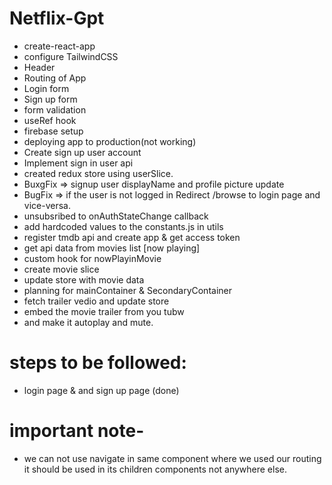 # Netflix-Gpt

- create-react-app
- configure TailwindCSS
- Header
- Routing of App
- Login form 
- Sign up form 
- form validation
- useRef hook
- firebase setup
- deploying app to production(not working)
- Create sign up user account
- Implement sign in user api
- created redux store using userSlice.
- BuxgFix => signup user displayName and profile picture update
- BugFix => if the user is not logged in Redirect /browse to login page and vice-versa.  
- unsubsribed to onAuthStateChange callback
- add hardcoded values to the constants.js in utils
- register tmdb api and create app & get access token
- get api data from movies list [now playing]
- custom hook for nowPlayinMovie
- create movie slice
- update store with movie data
- planning for mainContainer & SecondaryContainer
- fetch trailer vedio and update store
- embed the movie trailer from you tubw
- and make it autoplay and mute.



# steps to be followed:
- login page & and sign up page (done)

# important note-
- we can not use navigate in same component where we used our routing it should be used in its children components not anywhere else.